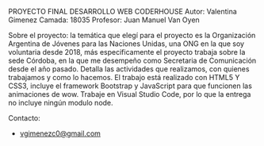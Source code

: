 PROYECTO FINAL DESARROLLO WEB CODERHOUSE
Autor: Valentina Gimenez
Camada: 18035
Profesor: Juan Manuel Van Oyen

Sobre el proyecto: la temática que elegí para el proyecto es la Organización Argentina de Jóvenes para las Naciones Unidas, una ONG en la que soy voluntaria desde 2018, más especificamente el proyecto trabaja sobre la sede Córdoba, en la que me desempeño como Secretaria de Comunicación desde el año pasado. Detalla las actividades que realizamos, con quienes trabajamos y como lo hacemos.
El trabajo está realizado con HTML5 Y CSS3, incluye el framework Bootstrap y JavaScript para que funcionen las animaciones de wow.
Trabaje en Visual Studio Code, por lo que la entrega no incluye ningún modulo node.

Contacto:
- vgimenezc0@gmail.com